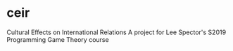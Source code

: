 # ceir
Cultural Effects on International Relations
A project for Lee Spector's S2019 Programming Game Theory course
